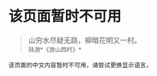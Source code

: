 ﻿该页面暂时不可用
==========

> 山穷水尽疑无路，柳暗花明又一村。  
> <small>陆游*《游山西村》*</small>  

    该页面的中文内容暂时不可用，请尝试更换显示语言。